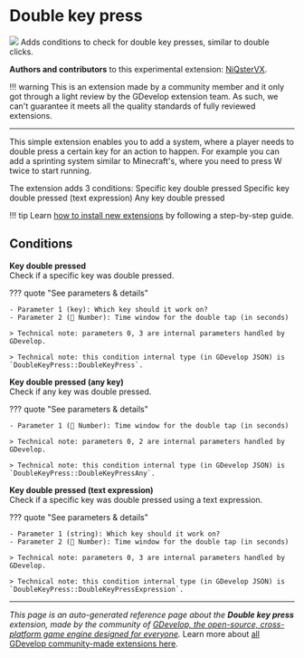 # Double key press

<img src="https://asset-resources.gdevelop.io/public-resources/Icons/a85f9403cea5bc52457e445d4a200ed226e30c3493c927aa015d0bbdf847df01_keyboard-outline.svg" class="extension-icon"></img>
Adds conditions to check for double key presses, similar to double clicks.

**Authors and contributors** to this experimental extension: [NiQsterVX](https://gd.games/NiQsterVX).

!!! warning
    This is an extension made by a community member and it only got through a
    light review by the GDevelop extension team. As such, we can't guarantee it
    meets all the quality standards of fully reviewed extensions.

---

This simple extension enables you to add a system, where a player needs to double press a certain key for an action to happen. 
For example you can add a sprinting system similar to Minecraft's, where you need to press W twice to start running.

The extension adds 3 conditions:
Specific key double pressed
Specific key double pressed (text expression)
Any key double pressed

!!! tip
    Learn [how to install new extensions](/gdevelop5/extensions/search) by following a step-by-step guide.

## Conditions

**Key double pressed**  
Check if a specific key was double pressed.

??? quote "See parameters & details"

    - Parameter 1 (key): Which key should it work on?
    - Parameter 2 (🔢 Number): Time window for the double tap (in seconds)

    > Technical note: parameters 0, 3 are internal parameters handled by GDevelop.

    > Technical note: this condition internal type (in GDevelop JSON) is `DoubleKeyPress::DoubleKeyPress`.

**Key double pressed (any key)**  
Check if any key was double pressed.

??? quote "See parameters & details"

    - Parameter 1 (🔢 Number): Time window for the double tap (in seconds)

    > Technical note: parameters 0, 2 are internal parameters handled by GDevelop.

    > Technical note: this condition internal type (in GDevelop JSON) is `DoubleKeyPress::DoubleKeyPressAny`.

**Key double pressed (text expression)**  
Check if a specific key was double pressed using a text expression.

??? quote "See parameters & details"

    - Parameter 1 (string): Which key should it work on?
    - Parameter 2 (🔢 Number): Time window for the double tap (in seconds)

    > Technical note: parameters 0, 3 are internal parameters handled by GDevelop.

    > Technical note: this condition internal type (in GDevelop JSON) is `DoubleKeyPress::DoubleKeyPressExpression`.




---

*This page is an auto-generated reference page about the **Double key press** extension, made by the community of [GDevelop, the open-source, cross-platform game engine designed for everyone](https://gdevelop.io/).* Learn more about [all GDevelop community-made extensions here](/gdevelop5/extensions).
